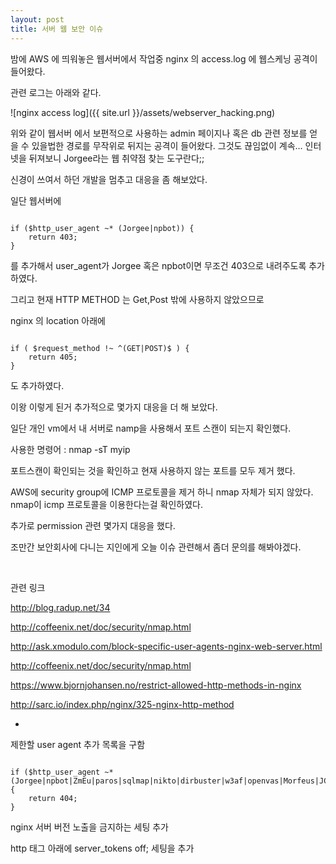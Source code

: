 ```yaml
---
layout: post
title: 서버 웹 보안 이슈 
---
```


밤에 AWS 에 띄워놓은 웹서버에서 작업중 nginx 의 access.log 에 웹스케닝 공격이 들어왔다.

관련 로그는 아래와 같다.

![nginx access log]({{ site.url }}/assets/webserver_hacking.png)


위와 같이 웹서버 에서 보편적으로 사용하는 admin 페이지나 혹은 db 관련 정보를 얻을 수 있을법한 경로를 무작위로 뒤지는 공격이 들어왔다. 그것도 끊임없이 계속… 인터넷을 뒤져보니 Jorgee라는 웹 취약점 찾는 도구란다;;

신경이 쓰여서 하던 개발을 멈추고 대응을 좀 해보았다.

일단 웹서버에

<pre><code>
if ($http_user_agent ~* (Jorgee|npbot)) {
    return 403;
}
</code></pre>

를 추가해서 user_agent가 Jorgee 혹은 npbot이면 무조건 403으로 내려주도록 추가 하였다.

그리고  현재 HTTP METHOD 는 Get,Post 밖에 사용하지 않았으므로

nginx 의 location 아래에

<pre><code>
if ( $request_method !~ ^(GET|POST)$ ) {
    return 405;
}
</code></pre>
도 추가하였다.

이왕 이렇게 된거 추가적으로 몇가지 대응을 더 해 보았다.

일단 개인 vm에서 내 서버로 namp을 사용해서 포트 스캔이 되는지 확인했다.

사용한 명령어 : nmap -sT myip

포트스캔이 확인되는 것을 확인하고 현재 사용하지 않는 포트를 모두 제거 했다.

AWS에 security group에 ICMP  프로토콜을 제거 하니 nmap 자체가 되지 않았다. nmap이 icmp 프로토콜을 이용한다는걸 확인하였다.

추가로 permission 관련 몇가지 대응을 했다.

조만간 보안회사에 다니는 지인에게 오늘 이슈 관련해서 좀더 문의를 해봐야겠다.

<br>

관련 링크

http://blog.radup.net/34

http://coffeenix.net/doc/security/nmap.html

http://ask.xmodulo.com/block-specific-user-agents-nginx-web-server.html

http://coffeenix.net/doc/security/nmap.html

https://www.bjornjohansen.no/restrict-allowed-http-methods-in-nginx

http://sarc.io/index.php/nginx/325-nginx-http-method

+

제한할 user agent 추가 목록을 구함

<pre><code>
if ($http_user_agent ~* (Jorgee|npbot|ZmEu|paros|sqlmap|nikto|dirbuster|w3af|openvas|Morfeus|JCE|Zollard)) {
    return 404;
}
</code></pre>

nginx 서버 버전 노출을 금지하는 세팅 추가

http 태그 아래에  server_tokens off;   세팅을 추가